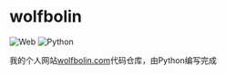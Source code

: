 # wolfbolin

![Web](https://img.shields.io/badge/Web-wolfbolin.com-orange.svg)
![Python](https://img.shields.io/badge/Python-3.7-blue.svg)

我的个人网站[wolfbolin.com](https://wolfbolin.com)代码仓库，由Python编写完成

